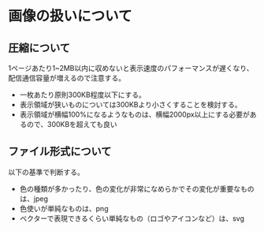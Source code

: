 # 画像の扱いについて

## 圧縮について
1ページあたり1~2MB以内に収めないと表示速度のパフォーマンスが遅くなり、配信通信容量が増えるので注意する。
- 一枚あたり原則300KB程度以下にする。
- 表示領域が狭いものについては300KBより小さくすることを検討する。
- 表示領域が横幅100%になるようなものは、横幅2000px以上にする必要があるので、300KBを超えても良い

## ファイル形式について
以下の基準で判断する。
- 色の種類が多かったり、色の変化が非常になめらかでその変化が重要なものは、jpeg
- 色使いが単純なものは、png
- ベクターで表現できるくらい単純なもの（ロゴやアイコンなど）は、svg
